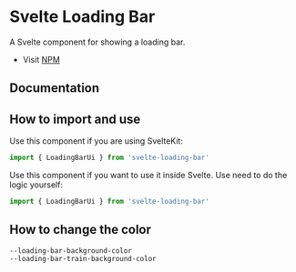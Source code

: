 # Svelte Loading Bar

A Svelte component for showing a loading bar.

- Visit [NPM](https://www.npmjs.com/package/svelte-loading-bar)

## Documentation

## How to import and use

Use this component if you are using SvelteKit:

```js
import { LoadingBarUi } from 'svelte-loading-bar'
```

Use this component if you want to use it inside Svelte. Use need to do the logic yourself:

```js
import { LoadingBarUi } from 'svelte-loading-bar'
```

## How to change the color

```
--loading-bar-background-color
--loading-bar-train-background-color
```
